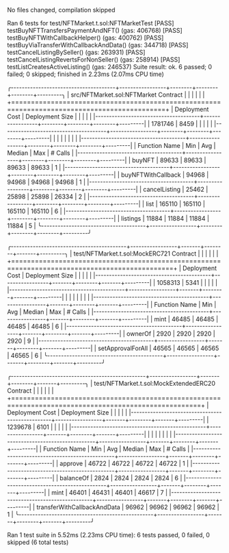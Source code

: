 No files changed, compilation skipped

Ran 6 tests for test/NFTMarket.t.sol:NFTMarketTest
[PASS] testBuyNFTTransfersPaymentAndNFT() (gas: 406768)
[PASS] testBuyNFTWithCallbackHelper() (gas: 400762)
[PASS] testBuyViaTransferWithCallbackAndData() (gas: 344718)
[PASS] testCancelListingBySeller() (gas: 263931)
[PASS] testCancelListingRevertsForNonSeller() (gas: 258914)
[PASS] testListCreatesActiveListing() (gas: 246537)
Suite result: ok. 6 passed; 0 failed; 0 skipped; finished in 2.23ms (2.07ms CPU time)

╭--------------------------------------+-----------------+--------+--------+--------+---------╮
| src/NFTMarket.sol:NFTMarket Contract |                 |        |        |        |         |
+=============================================================================================+
| Deployment Cost                      | Deployment Size |        |        |        |         |
|--------------------------------------+-----------------+--------+--------+--------+---------|
| 1781746                              | 8459            |        |        |        |         |
|--------------------------------------+-----------------+--------+--------+--------+---------|
|                                      |                 |        |        |        |         |
|--------------------------------------+-----------------+--------+--------+--------+---------|
| Function Name                        | Min             | Avg    | Median | Max    | # Calls |
|--------------------------------------+-----------------+--------+--------+--------+---------|
| buyNFT                               | 89633           | 89633  | 89633  | 89633  | 1       |
|--------------------------------------+-----------------+--------+--------+--------+---------|
| buyNFTWithCallback                   | 94968           | 94968  | 94968  | 94968  | 1       |
|--------------------------------------+-----------------+--------+--------+--------+---------|
| cancelListing                        | 25462           | 25898  | 25898  | 26334  | 2       |
|--------------------------------------+-----------------+--------+--------+--------+---------|
| list                                 | 165110          | 165110 | 165110 | 165110 | 6       |
|--------------------------------------+-----------------+--------+--------+--------+---------|
| listings                             | 11884           | 11884  | 11884  | 11884  | 5       |
╰--------------------------------------+-----------------+--------+--------+--------+---------╯

╭------------------------------------------+-----------------+-------+--------+-------+---------╮
| test/NFTMarket.t.sol:MockERC721 Contract |                 |       |        |       |         |
+===============================================================================================+
| Deployment Cost                          | Deployment Size |       |        |       |         |
|------------------------------------------+-----------------+-------+--------+-------+---------|
| 1058313                                  | 5341            |       |        |       |         |
|------------------------------------------+-----------------+-------+--------+-------+---------|
|                                          |                 |       |        |       |         |
|------------------------------------------+-----------------+-------+--------+-------+---------|
| Function Name                            | Min             | Avg   | Median | Max   | # Calls |
|------------------------------------------+-----------------+-------+--------+-------+---------|
| mint                                     | 46485           | 46485 | 46485  | 46485 | 6       |
|------------------------------------------+-----------------+-------+--------+-------+---------|
| ownerOf                                  | 2920            | 2920  | 2920   | 2920  | 9       |
|------------------------------------------+-----------------+-------+--------+-------+---------|
| setApprovalForAll                        | 46565           | 46565 | 46565  | 46565 | 6       |
╰------------------------------------------+-----------------+-------+--------+-------+---------╯

╭-------------------------------------------------+-----------------+-------+--------+-------+---------╮
| test/NFTMarket.t.sol:MockExtendedERC20 Contract |                 |       |        |       |         |
+======================================================================================================+
| Deployment Cost                                 | Deployment Size |       |        |       |         |
|-------------------------------------------------+-----------------+-------+--------+-------+---------|
| 1239678                                         | 6101            |       |        |       |         |
|-------------------------------------------------+-----------------+-------+--------+-------+---------|
|                                                 |                 |       |        |       |         |
|-------------------------------------------------+-----------------+-------+--------+-------+---------|
| Function Name                                   | Min             | Avg   | Median | Max   | # Calls |
|-------------------------------------------------+-----------------+-------+--------+-------+---------|
| approve                                         | 46722           | 46722 | 46722  | 46722 | 1       |
|-------------------------------------------------+-----------------+-------+--------+-------+---------|
| balanceOf                                       | 2824            | 2824  | 2824   | 2824  | 6       |
|-------------------------------------------------+-----------------+-------+--------+-------+---------|
| mint                                            | 46401           | 46431 | 46401  | 46617 | 7       |
|-------------------------------------------------+-----------------+-------+--------+-------+---------|
| transferWithCallbackAndData                     | 96962           | 96962 | 96962  | 96962 | 1       |
╰-------------------------------------------------+-----------------+-------+--------+-------+---------╯


Ran 1 test suite in 5.52ms (2.23ms CPU time): 6 tests passed, 0 failed, 0 skipped (6 total tests)
